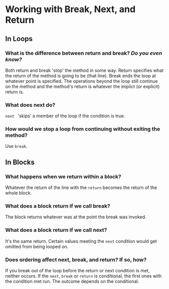 # Working with Break, Next, and Return

## In Loops
### What is the difference between return and break? _Do you even know?_
Both return and break 'stop' the method in some way. Return specifies what the return of the method is going to be (that line). Break ends the loop at whatever point is specified. The operations beyond the loop still continue on the method and the method's return is whatever the implict (or explicit) return is.


### What does next do?
`next ` 'skips' a member of the loop if the condition is true.


### How would we stop a loop from continuing without exiting the method?
Use `break`.


## In Blocks
### What happens when we return within a block?
Whatever the return of the line with the `return` becomes the return of the whole block.


### What does a block return if we call break?
The block returns whatever was at the point the break was invoked.


### What does a block return if we call next?
It's the same return. Certain values meeting the `next` condition would get omitted from being looped on.


### Does ordering affect next, break, and return? If so, how?
If you break out of the loop before the return or next condition is met, neither occurs. If the `next`, `break` or `return` is conditional, the first ones with the condition met run. The outcome depends on the conditional.
